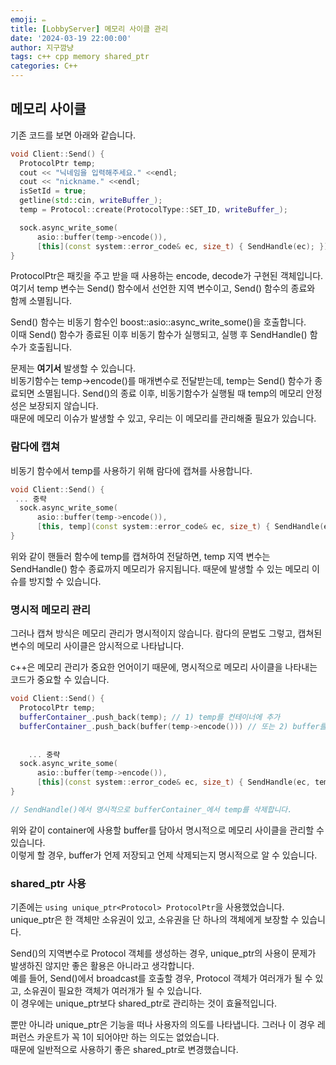```yaml
---
emoji: ✏️
title: [LobbyServer] 메모리 사이클 관리
date: '2024-03-19 22:00:00'
author: 지구깜냥
tags: c++ cpp memory shared_ptr
categories: C++
---
```

## 메모리 사이클
기존 코드를 보면 아래와 같습니다.
```c++
void Client::Send() {
  ProtocolPtr temp;
  cout << "닉네임을 입력해주세요." <<endl;
  cout << "nickname." <<endl;
  isSetId = true;
  getline(std::cin, writeBuffer_);
  temp = Protocol::create(ProtocolType::SET_ID, writeBuffer_);

  sock.async_write_some(
      asio::buffer(temp->encode()),
      [this](const system::error_code& ec, size_t) { SendHandle(ec); });
}
```
ProtocolPtr은 패킷을 주고 받을 때 사용하는 encode, decode가 구현된 객체입니다.
여기서 temp 변수는 Send() 함수에서 선언한 지역 변수이고, Send() 함수의 종료와 함께 소멸됩니다.

Send() 함수는 비동기 함수인 boost::asio::async_write_some()을 호출합니다.  
이때 Send() 함수가 종료된 이후 비동기 함수가 실행되고, 실행 후 SendHandle() 함수가 호출됩니다.  

문제는 **여기서** 발생할 수 있습니다.  
비동기함수는 temp->encode()를 매개변수로 전달받는데, temp는 Send() 함수가 종료되면 소멸됩니다.
Send()의 종료 이후, 비동기함수가 실행될 때 temp의 메모리 안정성은 보장되지 않습니다.  
때문에 메모리 이슈가 발생할 수 있고, 우리는 이 메모리를 관리해줄 필요가 있습니다.


### 람다에 캡쳐
비동기 함수에서 temp를 사용하기 위해 람다에 캡쳐를 사용합니다.
```c++
void Client::Send() {
 ... 중략
  sock.async_write_some(
      asio::buffer(temp->encode()),
      [this, temp](const system::error_code& ec, size_t) { SendHandle(ec, temp); });
}
```

위와 같이 핸들러 함수에 temp를 캡쳐하여 전달하면, temp 지역 변수는 SendHandle() 함수 종료까지 메모리가 유지됩니다.
때문에 발생할 수 있는 메모리 이슈를 방지할 수 있습니다.

### 명시적 메모리 관리
그러나 캡쳐 방식은 메모리 관리가 명시적이지 않습니다. 람다의 문법도 그렇고, 캡쳐된 변수의 메모리 사이클은 암시적으로 나타납니다.

c++은 메모리 관리가 중요한 언어이기 때문에, 명시적으로 메모리 사이클을 나타내는 코드가 중요할 수 있습니다.

```c++
void Client::Send() {
  ProtocolPtr temp;
  bufferContainer_.push_back(temp); // 1) temp를 컨테이너에 추가
  bufferContainer_.push_back(buffer(temp->encode())) // 또는 2) buffer를 저장 (이게 더 좋은 방식인듯..?)
  
    
    ... 중략
  sock.async_write_some(
      asio::buffer(temp->encode()),
      [this](const system::error_code& ec, size_t) { SendHandle(ec, temp); });
}

// SendHandle()에서 명시적으로 bufferContainer_에서 temp를 삭제합니다.
```
위와 같이 container에 사용할 buffer를 담아서 명시적으로 메모리 사이클을 관리할 수 있습니다.  
이렇게 할 경우, buffer가 언제 저장되고 언제 삭제되는지 명시적으로 알 수 있습니다.


### shared_ptr 사용
기존에는 `using unique_ptr<Protocol> ProtocolPtr`을 사용했었습니다.  
unique_ptr은 한 객체만 소유권이 있고, 소유권을 단 하나의 객체에게 보장할 수 있습니다.

Send()의 지역변수로 Protocol 객체를 생성하는 경우, unique_ptr의 사용이 문제가 발생하진 않지만 좋은 활용은 아니라고 생각합니다.  
예를 들어, Send()에서 broadcast를 호출할 경우, Protocol 객체가 여러개가 될 수 있고, 소유권이 필요한 객체가 여러개가 될 수 있습니다.  
이 경우에는 unique_ptr보다 shared_ptr로 관리하는 것이 효율적입니다.  

뿐만 아니라 unique_ptr은 기능을 떠나 사용자의 의도를 나타냅니다. 그러나 이 경우 레퍼런스 카운트가 꼭 1이 되어야만 하는 의도는 없었습니다.  
때문에 일반적으로 사용하기 좋은 shared_ptr로 변경했습니다.




